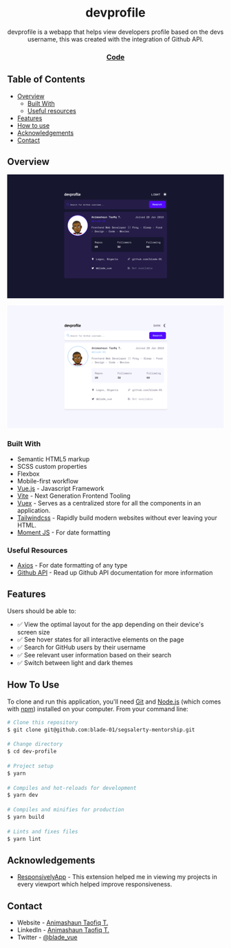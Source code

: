<h1 align="center">devprofile</h1>

<div align="center">
   devprofile is a webapp that helps view developers profile based on the devs username, this was created with the integration of Github API.
</div>

<div align="center">
  <h3>
    <!-- <a href="">
      Demo
    </a>
    <span> | </span> -->
    <a href="https://github.com/blade-01/devprofile">
      Code
    </a>
  </h3>
</div>

<!-- TABLE OF CONTENTS -->

## Table of Contents

- [Overview](#overview)
  - [Built With](#built-with)
  - [Useful resources](#useful-resources)
- [Features](#features)
- [How to use](#how-to-use)
- [Acknowledgements](#acknowledgements)
- [Contact](#contact)

<!-- OVERVIEW -->

## Overview

![Dark Theme](./src/assets/dark_theme.png)

![Light Theme](./src/assets/light_theme.png)

### Built With

- Semantic HTML5 markup
- SCSS custom properties
- Flexbox
- Mobile-first workflow
- [Vue.js](https://vuejs.org/) - Javascript Framework
- [Vite](https://vitejs.dev/) - Next Generation Frontend Tooling
- [Vuex](https://vuex.vuejs.org/) - Serves as a centralized store for all the components in an application.
- [Tailwindcss](https://tailwindcss.com/) - Rapidly build modern websites without ever leaving your HTML.
- [Moment JS](https://momentjs.com/) - For date formatting

### Useful Resources

- [Axios](https://axios-http.com/) - For date formatting of any type
- [Github API](https://docs.github.com/en/rest/reference/users) - Read up Github API documentation for more information

## Features

Users should be able to:

- ✅ View the optimal layout for the app depending on their device's screen size
- ✅ See hover states for all interactive elements on the page
- ✅ Search for GitHub users by their username
- ✅ See relevant user information based on their search
- ✅ Switch between light and dark themes

## How To Use

To clone and run this application, you'll need [Git](https://git-scm.com) and [Node.js](https://nodejs.org/en/download/) (which comes with [npm](http://npmjs.com)) installed on your computer. From your command line:

```bash
# Clone this repository
$ git clone git@github.com:blade-01/segsalerty-mentorship.git

# Change directory
$ cd dev-profile

# Project setup
$ yarn

# Compiles and hot-reloads for development
$ yarn dev

# Compiles and minifies for production
$ yarn build

# Lints and fixes files
$ yarn lint
```

## Acknowledgements

- [ResponsivelyApp](https://responsively.app) - This extension helped me in viewing my projects in every viewport which helped improve responsiveness.

## Contact

- Website - [Animashaun Taofiq T.](https://www.github.com/blade-01)
- LinkedIn - [Animashaun Taofiq T.](https://www.linkedin.com/in/animashaun-taofiq/)
- Twitter - [@blade_vue](https://www.twitter.com/blade_vue)
